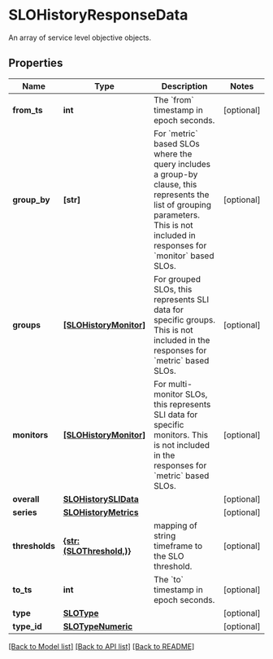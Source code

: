 # SLOHistoryResponseData

An array of service level objective objects.

## Properties

| Name           | Type                                            | Description                                                                                                                                                                                          | Notes      |
| -------------- | ----------------------------------------------- | ---------------------------------------------------------------------------------------------------------------------------------------------------------------------------------------------------- | ---------- |
| **from_ts**    | **int**                                         | The &#x60;from&#x60; timestamp in epoch seconds.                                                                                                                                                     | [optional] |
| **group_by**   | **[str]**                                       | For &#x60;metric&#x60; based SLOs where the query includes a group-by clause, this represents the list of grouping parameters. This is not included in responses for &#x60;monitor&#x60; based SLOs. | [optional] |
| **groups**     | [**[SLOHistoryMonitor]**](SLOHistoryMonitor.md) | For grouped SLOs, this represents SLI data for specific groups. This is not included in the responses for &#x60;metric&#x60; based SLOs.                                                             | [optional] |
| **monitors**   | [**[SLOHistoryMonitor]**](SLOHistoryMonitor.md) | For multi-monitor SLOs, this represents SLI data for specific monitors. This is not included in the responses for &#x60;metric&#x60; based SLOs.                                                     | [optional] |
| **overall**    | [**SLOHistorySLIData**](SLOHistorySLIData.md)   |                                                                                                                                                                                                      | [optional] |
| **series**     | [**SLOHistoryMetrics**](SLOHistoryMetrics.md)   |                                                                                                                                                                                                      | [optional] |
| **thresholds** | [**{str: (SLOThreshold,)}**](SLOThreshold.md)   | mapping of string timeframe to the SLO threshold.                                                                                                                                                    | [optional] |
| **to_ts**      | **int**                                         | The &#x60;to&#x60; timestamp in epoch seconds.                                                                                                                                                       | [optional] |
| **type**       | [**SLOType**](SLOType.md)                       |                                                                                                                                                                                                      | [optional] |
| **type_id**    | [**SLOTypeNumeric**](SLOTypeNumeric.md)         |                                                                                                                                                                                                      | [optional] |

[[Back to Model list]](README.md#documentation-for-models) [[Back to API list]](README.md#documentation-for-api-endpoints) [[Back to README]](README.md)
